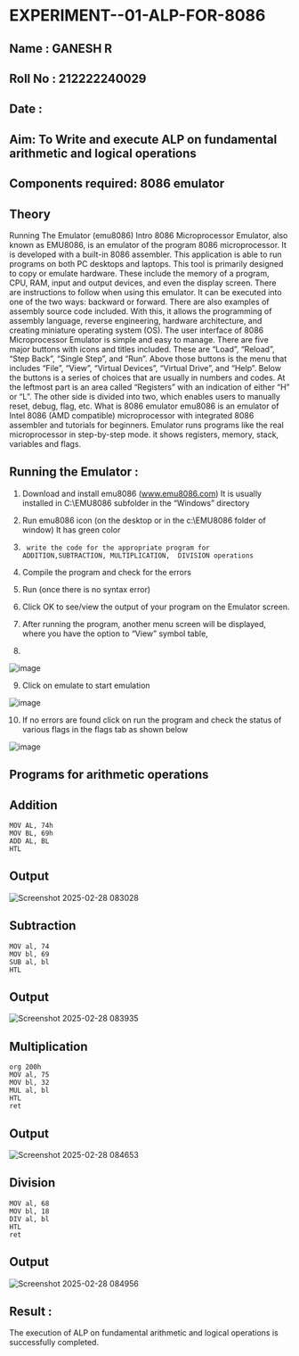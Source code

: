 # EXPERIMENT--01-ALP-FOR-8086
## Name : GANESH R
## Roll No : 212222240029
## Date :
## Aim: To Write and execute ALP on fundamental arithmetic and logical operations
## Components required: 8086  emulator 
## Theory 
Running The Emulator (emu8086) Intro 8086 Microprocessor Emulator, also known as EMU8086, is an emulator of the program 8086 microprocessor. It is developed with a built-in 8086 assembler. This application is able to run programs on both PC desktops and laptops. This tool is primarily designed to copy or emulate hardware. These include the memory of a program, CPU, RAM, input and output devices, and even the display screen. There are instructions to follow when using this emulator. It can be executed into one of the two ways: backward or forward. There are also examples of assembly source code included. With this, it allows the programming of assembly language, reverse engineering, hardware architecture, and creating miniature operating system (OS). The user interface of 8086 Microprocessor Emulator is simple and easy to manage. There are five major buttons with icons and titles included. These are “Load”, “Reload”, “Step Back”, “Single Step”, and “Run”. Above those buttons is the menu that includes “File”, “View”, “Virtual Devices”, “Virtual Drive”, and “Help”. Below the buttons is a series of choices that are usually in numbers and codes. At the leftmost part is an area called “Registers” with an indication of either “H” or “L”. The other side is divided into two, which enables users to manually reset, debug, flag, etc. What is 8086 emulator emu8086 is an emulator of Intel 8086 (AMD compatible) microprocessor with integrated 8086 assembler and tutorials for beginners. Emulator runs programs like the real microprocessor in step-by-step mode. it shows registers, memory, stack, variables and flags.


 ## Running the Emulator :
1.	Download and install emu8086 (www.emu8086.com) It is usually installed in C:\EMU8086 subfolder in the “Windows” directory
2.	  Run  emu8086 icon (on the desktop or in the c:\EMU8086 folder of window) It has green color 
 
 
3.		write the code for the appropriate program for ADDITION,SUBTRACTION, MULTIPLICATION,  DIVISION operations 

4.	 Compile the program and check for the errors 
5.	Run (once there is no syntax error) 

6.	Click OK to see/view the output of your program on the Emulator screen. 


7.	After running the program, another menu screen will be displayed, where you have the option to “View” symbol table,
8.	 


![image](https://user-images.githubusercontent.com/36288975/189273263-d65baae9-4b8f-4723-afb3-c0ffa4052b04.png)











9.	Click on emulate to start emulation 








![image](https://user-images.githubusercontent.com/36288975/189273273-9bb36ec1-e2e8-4892-8d35-37707332bfdc.png)








10.	If no errors are found click on run the program and check the status of various flags in the flags tab as shown below 






![image](https://user-images.githubusercontent.com/36288975/189273277-113a2a33-4a40-4ff8-95a5-ecd3a1f504fe.png)







## Programs for arithmetic  operations

## Addition 
```
MOV AL, 74h
MOV BL, 69h
ADD AL, BL
HTL
```



## Output  
![Screenshot 2025-02-28 083028](https://github.com/user-attachments/assets/03bb0235-66c4-42f6-8ba5-5fe2e47070e1)

 
## Subtraction   
```
MOV al, 74
MOV bl, 69
SUB al, bl
HTL
```

 
## Output  
![Screenshot 2025-02-28 083935](https://github.com/user-attachments/assets/5a6a22cf-a0bb-4221-9d4a-43ed5e117423)

## Multiplication 
```
org 200h
MOV al, 75
MOV bl, 32
MUL al, bl
HTL
ret
```

 ## Output  

![Screenshot 2025-02-28 084653](https://github.com/user-attachments/assets/fccbbae4-3094-4f0f-85c5-ba717b051911)

## Division 
```
MOV al, 68
MOV bl, 18
DIV al, bl
HTL
ret
```

## Output 

![Screenshot 2025-02-28 084956](https://github.com/user-attachments/assets/26037c4b-cf1a-48e0-9509-37a2826119f3)




## Result :
The execution of ALP on fundamental arithmetic and logical operations is successfully completed.
 








